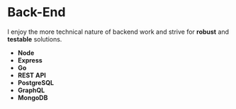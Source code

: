 # Back-End

I enjoy the more technical nature of backend work and strive for **robust** and **testable** solutions.

- **Node**
- **Express**
- **Go**
- **REST API**
- **PostgreSQL**
- **GraphQL**
- **MongoDB**
